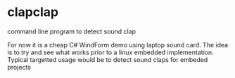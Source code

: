 clapclap
========

command line program to detect sound clap

For now it is a cheap C# WindForm demo using laptop sound card. The idea is to try and see what works prior to a linux embedded implementation.
Typical targetted usage would be to detect sound claps for embeded projects


